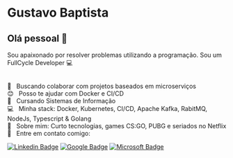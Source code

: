 # Gustavo Baptista

## Olá pessoal 👋
Sou apaixonado por resolver problemas utilizando a programação.
Sou um FullCycle Developer :computer:

 <br/> :purple_heart: &nbsp; Buscando colaborar com projetos baseados em microserviços
 <br/> :blush: &nbsp; Posso te ajudar com Docker e CI/CD
 <br/> :book: &nbsp; Cursando Sistemas de Informação
 <br/> :computer: &nbsp; Minha stack: Docker, Kubernetes, CI/CD, Apache Kafka, RabitMQ, NodeJs, Typescript & Golang
 <br/> 💬  &nbsp; Sobre mim: Curto tecnologias, games CS:GO, PUBG e seriados no Netflix
 <br/> :email: &nbsp; Entre em contato comigo: 
 
 [![Linkedin Badge](https://img.shields.io/badge/-Gustavo%20Baptista-blue?style=flat-square&logo=Linkedin&logoColor=white&link=https://www.linkedin.com/in/gustavogsb/)](https://www.linkedin.com/in/gustavogsb/) [![Google Badge](https://img.shields.io/badge/-gustavogsb0@gmail.com-red?style=flat-square&logo=Gmail&logoColor=white&link=mailto:gustavogsb0@gmail.com)](mailto:gustavogsb0@gmail.com) [![Microsoft Badge](https://img.shields.io/badge/-gustavogsb@outlook.com-blue?style=flat-square&logo=Microsoft&logoColor=white&link=mailto:gustavogsb@outlook.com)](mailto:gustavogsb@outlook.com)
